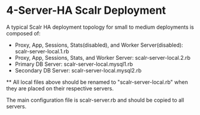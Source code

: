 4-Server-HA Scalr Deployment
=========================

A typical Scalr HA deployment topology for small to medium deployments is composed
of:

  + Proxy, App, Sessions, Stats(disabled), and Worker Server(disabled): scalr-server-local.1.rb
  + Proxy, App, Sessions, Stats, and Worker Server: scalr-server-local.2.rb
  + Primary DB Server: scalr-server-local.mysql1.rb
  + Secondary DB Server: scalr-server-local.mysql2.rb

** All local files above should be renamed to "scalr-server-local.rb" when they are placed on their respective servers.

The main configuration file is scalr-server.rb and should be copied to all servers.
